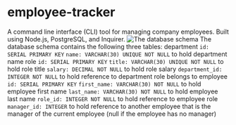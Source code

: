# employee-tracker
A command line interface (CLI) tool for managing company employees. Built using Node.js, PostgreSQL, and Inquirer. 
![The database schema]([http://url/to/img.png](https://static.bc-edx.com/coding/software-dev/10-SQL/assets/100-sql-challenge-ERD.png))
The database schema contains the following three tables:
department
  `id: SERIAL PRIMARY KEY`
  `name: VARCHAR(30) UNIQUE NOT NULL` to hold department name
role
  `id: SERIAL PRIMARY KEY`
  `title: VARCHAR(30) UNIQUE NOT NULL` to hold role title
  `salary: DECIMAL NOT NULL` to hold role salary
  `department_id: INTEGER NOT NULL` to hold reference to department role belongs to
employee
  `id: SERIAL PRIMARY KEY`
  `first_name: VARCHAR(30) NOT NULL` to hold employee first name
  `last_name: VARCHAR(30) NOT NULL` to hold employee last name
  `role_id: INTEGER NOT NULL` to hold reference to employee role
  `manager_id: INTEGER` to hold reference to another employee that is the manager of the current employee (null if the employee has no manager)
